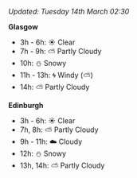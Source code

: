 *Updated: Tuesday 14th March 02:30*

**Glasgow**

* 3h - 6h: :sunny: Clear
* 7h - 9h: :partly_sunny: Partly Cloudy
* 10h: :snowman: Snowy
* 11h - 13h: :cyclone: Windy (:partly_sunny:)
* 14h: :partly_sunny: Partly Cloudy

**Edinburgh**

* 3h - 6h: :sunny: Clear
* 7h, 8h: :partly_sunny: Partly Cloudy
* 9h - 11h: :cloud: Cloudy
* 12h: :snowman: Snowy
* 13h, 14h: :partly_sunny: Partly Cloudy
